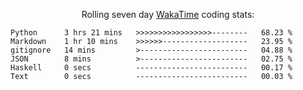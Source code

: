 <!--<p align="center">
  <img width="auto" src ="https://github-readme-stats.vercel.app/api/top-langs/?username=syrkis&layout=compact&hide_border=true&theme=darcula&bg_color=00000000&langs_count=6&hide=jupyter%20notebook,JavaScript,HTML" width = 400>
      <img src ="https://github-readme-streak-stats.herokuapp.com?user=syrkis&theme=darcula&hide_border=true&background=FFFFFF00" width = 400>

</p>-->
<p align="center">Rolling seven day <a href='https://wakatime.com/'> WakaTime</a> coding stats:</p>
<!--START_SECTION:waka-->

```text
Python      3 hrs 21 mins   >>>>>>>>>>>>>>>>>--------   68.23 %
Markdown    1 hr 10 mins    >>>>>>-------------------   23.95 %
gitignore   14 mins         >------------------------   04.88 %
JSON        8 mins          >------------------------   02.75 %
Haskell     0 secs          -------------------------   00.17 %
Text        0 secs          -------------------------   00.03 %
```

<!--END_SECTION:waka-->
